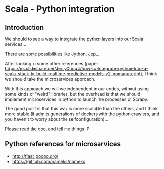 # Scala - Python integration

## Introduction
We should to see a way to integrate the python layers into our Scala services...

There are some possibilities like Jython, Jep...

After looking in some other references (paper https://es.slideshare.net/JerryChou4/how-to-integrate-python-into-a-scala-stack-to-build-realtime-predictive-models-v2-nomanuscript), I think we should take the microservices approach.

With this approach we will we independent in our codes, without using some kinds of "weird" libraries, but the overhead is that we should implement microservices in python to launch the processes of Scrapy.

The good point is that this way is more scalable than the others, and I think more stable (It admits generations of dockers with the python crawlers, and you haven't to worry about the selfconfiguration)...

Please read the doc, and tell me things :P

## Python references for microservices
- http://flask.pocoo.org/
- https://github.com/nameko/nameko
